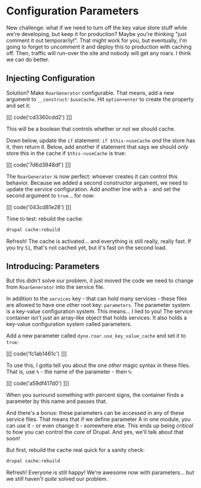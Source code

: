 # Configuration Parameters

New challenge: what if we need to turn off the key value store stuff while we're
developing, but keep it for production? Maybe you're thinking "just comment it out
temporarily!". That might work for you, but eventually, I'm going to forget to uncomment
it and deploy this to production with caching off. Then, traffic will run-over the
site and nobody will get any roars. I think we can do better.

## Injecting Configuration

Solution? Make `RoarGenerator` configurable. That means, add a new argument to
`__construct`: `$useCache`. Hit `option+enter` to create the property and set it:

[[[ code('cd3360cdd2') ]]]

This will be a boolean that controls whether or not we should cache.

Down below, update the `if` statement: `if $this->useCache` *and* the store has it,
then return it. Below, add another if statement that says we should *only* store
this in the cache if `$this->useCache` is true:

[[[ code('7d6d3948df') ]]]

The `RoarGenerator` is now perfect: whoever creates it can control this behavior.
Because we added a second constructor argument, we need to update the service configuration.
Add another line with a `-` and set the second argument to `true`... for now:

[[[ code('043cd81e28') ]]]

Time to test: rebuild the cache:

```bash
drupal cache:rebuild
```

Refresh! The cache is activated... and everything is still really, really fast. If
you try `51`, that's not cached yet, but it's fast on the second load.

## Introducing: Parameters

But this didn't solve our problem, it just moved the code we need to change from
`RoarGenerator` into the service file.

In addition to the `services` key - that can hold many services - these files are
allowed to have one other root key: `parameters`. The parameter system is a key-value
configuration system. This means... I lied to you! The service container isn't *just*
an array-like object that holds services. It also holds a key-value configuration
system called parameters.

Add a new parameter called `dyno.roar.use_key_value_cache` and set it to `true`:

[[[ code('fc1ab1461c') ]]]

To use this, I gotta tell you about the one *other* magic syntax in these files.
That is, use `%` - the name of the parameter - then `%`:

[[[ code('a59df417d0') ]]]

When you surround something with percent signs, the container finds a parameter by
this name and passes that.

And there's a bonus: these parameters can be accessed in any of these service files.
That means that if we define parameter A in one module, you can use it - or even
change it - somewhere else. This ends up being *critical* to how you can control
the *core* of Drupal. And yes, we'll talk about that soon!

But first, rebuild the cache real quick for a sanity check:

```bash
drupal cache:rebuild
```

Refresh! Everyone is still happy! We're awesome now with parameters... but we *still*
haven't *quite* solved our problem.
